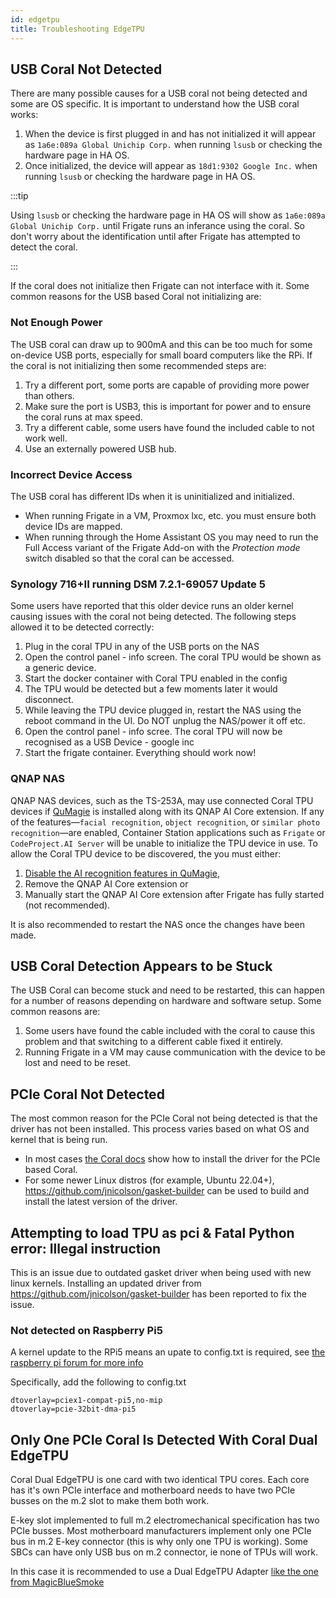 ```yaml
---
id: edgetpu
title: Troubleshooting EdgeTPU
---
```


## USB Coral Not Detected

There are many possible causes for a USB coral not being detected and some are OS specific. It is important to understand how the USB coral works:

1. When the device is first plugged in and has not initialized it will appear as `1a6e:089a Global Unichip Corp.` when running `lsusb` or checking the hardware page in HA OS.
2. Once initialized, the device will appear as `18d1:9302 Google Inc.` when running `lsusb` or checking the hardware page in HA OS.

:::tip

Using `lsusb` or checking the hardware page in HA OS will show as `1a6e:089a Global Unichip Corp.` until Frigate runs an inferance using the coral. So don't worry about the identification until after Frigate has attempted to detect the coral.

:::

If the coral does not initialize then Frigate can not interface with it. Some common reasons for the USB based Coral not initializing are:

### Not Enough Power

The USB coral can draw up to 900mA and this can be too much for some on-device USB ports, especially for small board computers like the RPi. If the coral is not initializing then some recommended steps are:

1. Try a different port, some ports are capable of providing more power than others.
2. Make sure the port is USB3, this is important for power and to ensure the coral runs at max speed.
3. Try a different cable, some users have found the included cable to not work well.
4. Use an externally powered USB hub.

### Incorrect Device Access

The USB coral has different IDs when it is uninitialized and initialized.

- When running Frigate in a VM, Proxmox lxc, etc. you must ensure both device IDs are mapped.
- When running through the Home Assistant OS you may need to run the Full Access variant of the Frigate Add-on with the _Protection mode_ switch disabled so that the coral can be accessed.

### Synology 716+II running DSM 7.2.1-69057 Update 5

Some users have reported that this older device runs an older kernel causing issues with the coral not being detected. The following steps allowed it to be detected correctly:

1. Plug in the coral TPU in any of the USB ports on the NAS
2. Open the control panel - info screen. The coral TPU would be shown as a generic device.
3. Start the docker container with Coral TPU enabled in the config
4. The TPU would be detected but a few moments later it would disconnect.
5. While leaving the TPU device plugged in, restart the NAS using the reboot command in the UI. Do NOT unplug the NAS/power it off etc.
6. Open the control panel - info scree. The coral TPU will now be recognised as a USB Device - google inc
7. Start the frigate container. Everything should work now!

### QNAP NAS

QNAP NAS devices, such as the TS-253A, may use connected Coral TPU devices if [QuMagie](https://www.qnap.com/en/software/qumagie) is installed along with its QNAP AI Core extension. If any of the features—`facial recognition`, `object recognition`, or `similar photo recognition`—are enabled, Container Station applications such as `Frigate` or `CodeProject.AI Server` will be unable to initialize the TPU device in use.
To allow the Coral TPU device to be discovered, the you must either:

1. [Disable the AI recognition features in QuMagie](https://docs.qnap.com/application/qumagie/2.x/en-us/configuring-qnap-ai-core-settings-FB13CE03.html),
2. Remove the QNAP AI Core extension or
3. Manually start the QNAP AI Core extension after Frigate has fully started (not recommended).

It is also recommended to restart the NAS once the changes have been made.

## USB Coral Detection Appears to be Stuck

The USB Coral can become stuck and need to be restarted, this can happen for a number of reasons depending on hardware and software setup. Some common reasons are:

1. Some users have found the cable included with the coral to cause this problem and that switching to a different cable fixed it entirely.
2. Running Frigate in a VM may cause communication with the device to be lost and need to be reset.

## PCIe Coral Not Detected

The most common reason for the PCIe Coral not being detected is that the driver has not been installed. This process varies based on what OS and kernel that is being run.

- In most cases [the Coral docs](https://coral.ai/docs/m2/get-started/#2-install-the-pcie-driver-and-edge-tpu-runtime) show how to install the driver for the PCIe based Coral.
- For some newer Linux distros (for example, Ubuntu 22.04+), https://github.com/jnicolson/gasket-builder can be used to build and install the latest version of the driver.

## Attempting to load TPU as pci & Fatal Python error: Illegal instruction

This is an issue due to outdated gasket driver when being used with new linux kernels. Installing an updated driver from https://github.com/jnicolson/gasket-builder has been reported to fix the issue.

### Not detected on Raspberry Pi5

A kernel update to the RPi5 means an upate to config.txt is required, see [the raspberry pi forum for more info](https://forums.raspberrypi.com/viewtopic.php?t=363682&sid=cb59b026a412f0dc041595951273a9ca&start=25)

Specifically, add the following to config.txt

```
dtoverlay=pciex1-compat-pi5,no-mip
dtoverlay=pcie-32bit-dma-pi5
```

## Only One PCIe Coral Is Detected With Coral Dual EdgeTPU

Coral Dual EdgeTPU is one card with two identical TPU cores. Each core has it's own PCIe interface and motherboard needs to have two PCIe busses on the m.2 slot to make them both work.

E-key slot implemented to full m.2 electromechanical specification has two PCIe busses. Most motherboard manufacturers implement only one PCIe bus in m.2 E-key connector (this is why only one TPU is working). Some SBCs can have only USB bus on m.2 connector, ie none of TPUs will work.

In this case it is recommended to use a Dual EdgeTPU Adapter [like the one from MagicBlueSmoke](https://github.com/magic-blue-smoke/Dual-Edge-TPU-Adapter)
